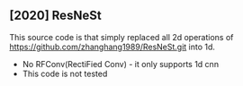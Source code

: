 ## [2020] ResNeSt

This source code is that simply replaced all 2d operations of https://github.com/zhanghang1989/ResNeSt.git into 1d.

- No RFConv(RectiFied Conv) - it only supports 1d cnn
- This code is not tested
